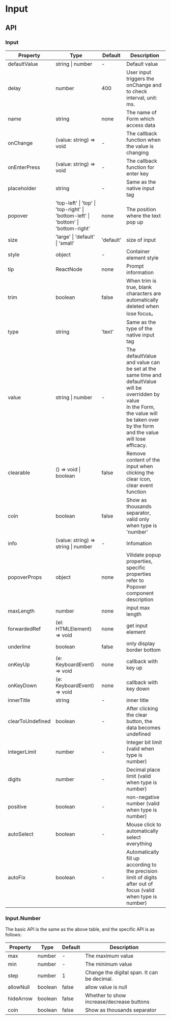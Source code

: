 # Input

<example />

## API

### Input

| Property | Type | Default | Description |
| --- | --- | --- | --- |
| defaultValue | string \| number | - | Default value |
| delay | number | 400 | User input triggers the onChange and to check interval, unit: ms.|
| name | string | none | The name of Form which access data |
| onChange | (value: string) => void | - | The callback function when the value is changing |
| onEnterPress | (value: string) => void | - | The callback function for enter key |
| placeholder | string | - | Same as the native input tag |
| popover | 'top-left' \| 'top' \| 'top-right' \| 'bottom-left' \| 'bottom' \| 'bottom-right' | none | The position where the text pop up |
| size | 'large' \| 'default' \| 'small' | 'default' | size of input |
| style | object | - | Container element style |
| tip | ReactNode | none | Prompt information |
| trim | boolean | false | When trim is true, blank characters are automatically deleted when lose focus。 |
| type | string | 'text' | Same as the type of the native input tag |
| value | string \| number | - | The defaultValue and value can be set at the same time and defaultValue will be overridden by value<br />In the Form, the value will be taken over by the form and the value will lose efficacy. |
| clearable | () => void \| boolean | false | Remove content of the input when clicking the clear icon, clear event function |
| coin | boolean | false | Show as thousands separator, valid only when type is 'number' |
| info | (value: string) => string \| number | - | Infomation |
| popoverProps | object | none | Vilidate popup properties, specific properties refer to Popover component description |
| maxLength | number | none | input max length |
| forwardedRef | (el: HTMLElement) => void | none | get input element |
| underline | boolean | false | only display border bottom  |
| onKeyUp | (e: KeyboardEvent) => void | none | callback with key up |
| onKeyDown | (e: KeyboardEvent) => void | none | callback with key down |
| innerTitle | string | - | inner title |
| clearToUndefined | boolean | - | After clicking the clear button, the data becomes undefined |
| integerLimit | number | - | Integer bit limit (valid when type is number) |
| digits | number | - | Decimal place limit (valid when type is number) |
| positive | boolean | - | non-negative number (valid when type is number) |
| autoSelect | boolean | - | Mouse click to automatically select everything |
| autoFix | boolean | - | Automatically fill up according to the precision limit of digits after out of focus (valid when type is number) |
### Input.Number

The basic API is the same as the above table, and the specific API is as follows:

| Property | Type | Default | Description |
| --- | --- | --- | --- |
| max | number | - | The maximum value |
| min | number | - | The minimum value|
| step | number | 1 | Change the digital span. It can be decimal. |
| allowNull | boolean | false | allow value is null |
| hideArrow | boolean | false | Whether to show increase/decrease buttons |
| coin | boolean | false | Show as thousands separator |
